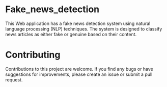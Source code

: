 # Fake_news_detection
  This Web application has a fake news detection system using natural language processing (NLP) techniques. The system is designed to classify news articles as either fake or genuine based on their content.
 # Contributing
  Contributions to this project are welcome. If you find any bugs or have suggestions for improvements, please create an issue or submit a pull request.
 
  
